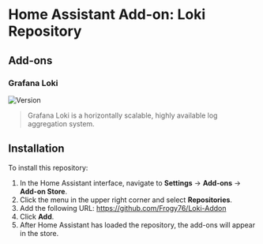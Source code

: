 # Home Assistant Add-on: Loki Repository

## Add-ons

### Grafana Loki
![Version](https://img.shields.io/badge/version-1.0.3-blue.svg)

> Grafana Loki is a horizontally scalable, highly available log aggregation system.

## Installation

To install this repository:

1. In the Home Assistant interface, navigate to **Settings** -> **Add-ons** -> **Add-on Store**.
2. Click the menu in the upper right corner and select **Repositories**.
3. Add the following URL: https://github.com/Frogy76/Loki-Addon
4. Click **Add**.
5. After Home Assistant has loaded the repository, the add-ons will appear in the store.
